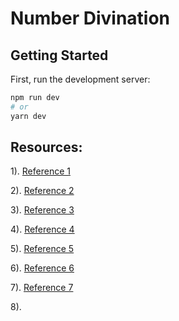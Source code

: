 # Number Divination

## Getting Started

First, run the development server:

```bash
npm run dev
# or
yarn dev
```

## Resources:

1). <a href="https://www.k366.com/gua/" target="_blank">Reference 1</a>

2). <a href="https://www.guoyi360.com/" target="_blank">Reference 2</a>

3). <a href="https://www.zhouyi.cc/zhouyi/yijing64/" target="_blank">Reference 3</a>

4). <a href="https://m.guoxuez.com/64gua/yigua/26784.html" target="_blank">Reference 4</a>

5). <a href="http://ly.yishihui.net/category/liuyaorumen" target="_blank">Reference 5</a>

6). <a href="https://zh.wikipedia.org/zh/%E5%91%A8%E6%98%93%E5%85%AD%E5%8D%81%E5%9B%9B%E5%8D%A6%E5%88%97%E8%A1%A8" target="_blank">Reference 6</a>

7). <a href="https://yijing.5000yan.com/rumen/500.html" target="_blank">Reference 7</a>

8). <a href="" target="_blank"></a>
